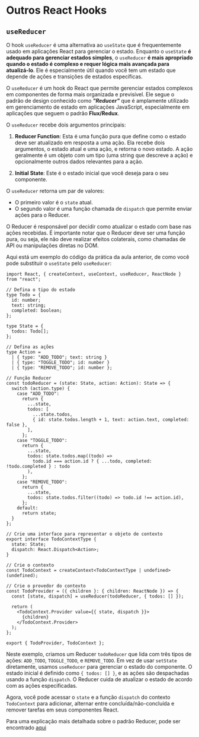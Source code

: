 # Outros React Hooks 

## `useReducer`

O hook `useReducer` é uma alternativa ao `useState` que é frequentemente usado em aplicações React para gerenciar o estado. Enquanto o `useState` **é adequado para gerenciar estados simples**, o `useReducer` **é mais apropriado quando o estado é complexo e requer lógica mais avançada para atualizá-lo**. Ele é especialmente útil quando você tem um estado que depende de ações e transições de estados específicas.

O `useReducer` é um hook do React que permite gerenciar estados complexos em componentes de forma mais organizada e previsível. Ele segue o padrão de design conhecido como ***"Reducer"*** que é amplamente utilizado em gerenciamento de estado em aplicações JavaScript, especialmente em aplicações que seguem o padrão **Flux/Redux**.

O `useReducer` recebe dois argumentos principais:

1. **Reducer Function**: Esta é uma função pura que define como o estado deve ser atualizado em resposta a uma ação. Ela recebe dois argumentos, o estado atual e uma ação, e retorna o novo estado. A ação geralmente é um objeto com um tipo (uma string que descreve a ação) e opcionalmente outros dados relevantes para a ação.

2. **Initial State**: Este é o estado inicial que você deseja para o seu componente.

O `useReducer` retorna um par de valores:

* O primeiro valor é o `state` atual.
* O segundo valor é uma função chamada de `dispatch` que permite enviar ações para o Reducer.

O Reducer é responsável por decidir como atualizar o estado com base nas ações recebidas. É importante notar que o Reducer deve ser uma função pura, ou seja, ele não deve realizar efeitos colaterais, como chamadas de API ou manipulações diretas no DOM.

Aqui está um exemplo do código da prática da aula anterior, de como você pode substituir o `useState` pelo `useReducer`:

```tsx
import React, { createContext, useContext, useReducer, ReactNode } from "react";

// Defina o tipo do estado
type Todo = {
  id: number;
  text: string;
  completed: boolean;
};

type State = {
  todos: Todo[];
};

// Defina as ações
type Action =
  | { type: "ADD_TODO"; text: string }
  | { type: "TOGGLE_TODO"; id: number }
  | { type: "REMOVE_TODO"; id: number };

// Função Reducer
const todoReducer = (state: State, action: Action): State => {
  switch (action.type) {
    case "ADD_TODO":
      return {
        ...state,
        todos: [
          ...state.todos,
          { id: state.todos.length + 1, text: action.text, completed: false },
        ],
      };
    case "TOGGLE_TODO":
      return {
        ...state,
        todos: state.todos.map((todo) =>
          todo.id === action.id ? { ...todo, completed: !todo.completed } : todo
        ),
      };
    case "REMOVE_TODO":
      return {
        ...state,
        todos: state.todos.filter((todo) => todo.id !== action.id),
      };
    default:
      return state;
  }
};

// Crie uma interface para representar o objeto de contexto
export interface TodoContextType {
  state: State;
  dispatch: React.Dispatch<Action>;
}

// Crie o contexto
const TodoContext = createContext<TodoContextType | undefined>(undefined);

// Crie o provedor do contexto
const TodoProvider = ({ children }: { children: ReactNode }) => {
  const [state, dispatch] = useReducer(todoReducer, { todos: [] });

  return (
    <TodoContext.Provider value={{ state, dispatch }}>
      {children}
    </TodoContext.Provider>
  );
};

export { TodoProvider, TodoContext };
```

Neste exemplo, criamos um Reducer `todoReducer` que lida com três tipos de ações: `ADD_TODO`, `TOGGLE_TODO`, e `REMOVE_TODO`. Em vez de usar `setState` diretamente, usamos `useReducer` para gerenciar o estado do componente. O estado inicial é definido como `{ todos: [] }`, e as ações são despachadas usando a função `dispatch`. O Reducer cuida de atualizar o estado de acordo com as ações especificadas.

Agora, você pode acessar o `state` e a função `dispatch` do contexto `TodoContext` para adicionar, alternar entre concluída/não-concluída e remover tarefas em seus componentes React.

Para uma explicação mais detalhada sobre o padrão Reducer, pode ser encontrado [aqui](./complementos/reducer-flux-redux.md)